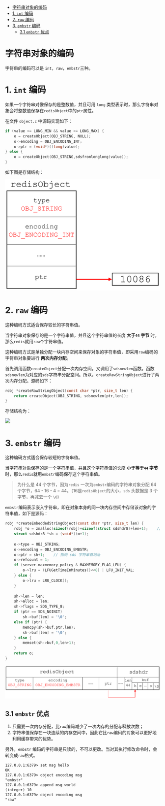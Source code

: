 - [字符串对象的编码](#字符串对象的编码)
- [1. `int` 编码](#1-int-编码)
- [2. `raw` 编码](#2-raw-编码)
- [3. `embstr` 编码](#3-embstr-编码)
  - [3.1 `embstr` 优点](#31-embstr-优点)
# 字符串对象的编码

字符串的编码可以是 `int`，`raw`，`embstr`三种。

# 1. `int` 编码

如果一个字符串对像保存的是整数值，并且可用 `long` 类型表示时，那么字符串对象会将整数值保存在`redisObject`中的`ptr`属性。

在文件 `object.c` 中源码实现如下：

```c
if (value >= LONG_MIN && value <= LONG_MAX) {
    o = createObject(OBJ_STRING, NULL);
    o->encoding = OBJ_ENCODING_INT;
    o->ptr = (void*)((long)value);
} else {
    o = createObject(OBJ_STRING,sdsfromlonglong(value));
}
```

如下图是存储结构：

![](../pics/str_int.png)

# 2. `raw` 编码

这种编码方式适合保存较长的字符串值。

当字符串对象保存的是一个字符串值，并且这个字符串值的长度 **大于`44` 字节** 时，那么`redis`就用`raw`个字符串值。

这种编码方式是单独分配一块内存空间来保存对象的字符串值，即采用`raw`编码的字符串对象要进行 **两次内存分配**。

首先调用函数`createObject`分配一次内存空间，又调用了`sdsnewlen`函数。函数`sdsnewlen`为对应的`sds`字符串分配空间。所以，`createRawStringObject`进行了两次内存分配。源码如下：

```c
robj *createRawStringObject(const char *ptr, size_t len) {
    return createObject(OBJ_STRING, sdsnewlen(ptr,len));
}
```

存储结构为：

![](../pics/str_raw.png)

# 3. `embstr` 编码

这种编码方式适合保存较短的字符串值。

当字符串对象保存的是一个字符串值，并且这个字符串值的长度 **小于等于`44` 字节** 时，那么`redis`就用`embstr`编码保存这个字符串值。

> 为什么是 44 个字节，因为`redis` 一次为`embstr`编码的字符串对象分配 64 个字节，64 - 16 - 4 = 44。（16是`redisObject`的大小，`sds` 头数据是 3 个字节，再减去一个 `\0`）

`embstr`编码表示嵌入字符串，即在对象本身的同一块内存空间中存储该对象的字符串值，如下是源码：

```c
robj *createEmbeddedStringObject(const char *ptr, size_t len) {
    robj *o = zmalloc(sizeof(robj)+sizeof(struct sdshdr8)+len+1);    // 一次分配一块连续的内存
    struct sdshdr8 *sh = (void*)(o+1);

    o->type = OBJ_STRING;
    o->encoding = OBJ_ENCODING_EMBSTR;
    o->ptr = sh+1;    // 指向 sds 字符串首地址
    o->refcount = 1;
    if (server.maxmemory_policy & MAXMEMORY_FLAG_LFU) {
        o->lru = (LFUGetTimeInMinutes()<<8) | LFU_INIT_VAL;
    } else {
        o->lru = LRU_CLOCK();
    }

    sh->len = len;
    sh->alloc = len;
    sh->flags = SDS_TYPE_8;
    if (ptr == SDS_NOINIT)
        sh->buf[len] = '\0';
    else if (ptr) {
        memcpy(sh->buf,ptr,len);
        sh->buf[len] = '\0';
    } else {
        memset(sh->buf,0,len+1);
    }
    return o;
}
```

![](../pics/str_emb.png)

## 3.1 `embstr` 优点

1. 只需要一次内存分配，比`raw`编码减少了一次内存的分配与释放次数；
2. 字符串值保存在一块连续的内存空间中，因此它比`raw`编码的对象可以更好地利用缓存带来的优势。

另外，`embstr` 编码的字符串是只读的，不可以更改。当对其执行修改命令时，会转变成`raw`格式。

```shell
127.0.0.1:6379> set msg hello
OK
127.0.0.1:6379> object encoding msg
"embstr"
127.0.0.1:6379> append msg world
(integer) 10
127.0.0.1:6379> object encoding msg
"raw"

```

